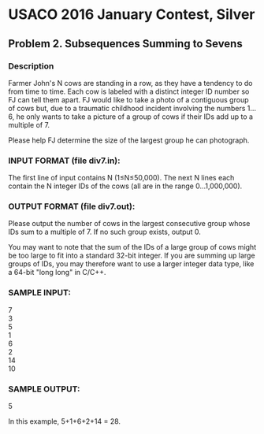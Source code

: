 # USACO 2016 January Contest, Silver
## Problem 2. Subsequences Summing to Sevens

### Description

Farmer John's N cows are standing in a row, as they have a tendency to do from time to time. Each cow is labeled with a distinct integer ID number so FJ can tell them apart. FJ would like to take a photo of a contiguous group of cows but, due to a traumatic childhood incident involving the numbers 1…6, he only wants to take a picture of a group of cows if their IDs add up to a multiple of 7.

Please help FJ determine the size of the largest group he can photograph.

### INPUT FORMAT (file div7.in):
The first line of input contains N (1≤N≤50,000). The next N lines each contain the N integer IDs of the cows (all are in the range 0…1,000,000).

### OUTPUT FORMAT (file div7.out):
Please output the number of cows in the largest consecutive group whose IDs sum to a multiple of 7. If no such group exists, output 0.

You may want to note that the sum of the IDs of a large group of cows might be too large to fit into a standard 32-bit integer. If you are summing up large groups of IDs, you may therefore want to use a larger integer data type, like a 64-bit "long long" in C/C++.

### SAMPLE INPUT:
7  
3  
5  
1  
6  
2  
14  
10  


### SAMPLE OUTPUT:
5  

In this example, 5+1+6+2+14 = 28.
